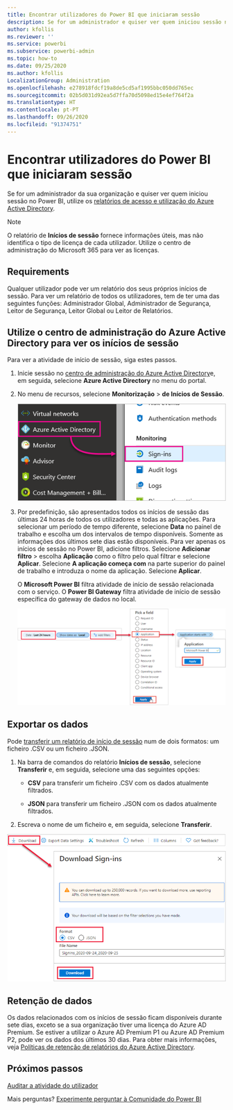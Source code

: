 ```yaml
---
title: Encontrar utilizadores do Power BI que iniciaram sessão
description: Se for um administrador e quiser ver quem iniciou sessão no Power BI, pode utilizar os relatórios de acesso e utilização do Azure Active Directory/
author: kfollis
ms.reviewer: ''
ms.service: powerbi
ms.subservice: powerbi-admin
ms.topic: how-to
ms.date: 09/25/2020
ms.author: kfollis
LocalizationGroup: Administration
ms.openlocfilehash: e278918fdcf19a8de5cd5af1995bbc050dd765ec
ms.sourcegitcommit: 02b5d031d92ea5d7ffa70d5098ed15e4ef764f2a
ms.translationtype: HT
ms.contentlocale: pt-PT
ms.lasthandoff: 09/26/2020
ms.locfileid: "91374751"
---
```

# <a name="find-power-bi-users-that-have-signed-in"></a>Encontrar utilizadores do Power BI que iniciaram sessão

Se for um administrador da sua organização e quiser ver quem iniciou sessão no Power BI, utilize os [relatórios de acesso e utilização do Azure Active Directory](/azure/active-directory/reports-monitoring/concept-sign-ins).

> [!NOTE]
> O relatório de **Inícios de sessão** fornece informações úteis, mas não identifica o tipo de licença de cada utilizador. Utilize o centro de administração do Microsoft 365 para ver as licenças.

## <a name="requirements"></a>Requirements

Qualquer utilizador pode ver um relatório dos seus próprios inícios de sessão. Para ver um relatório de todos os utilizadores, tem de ter uma das seguintes funções: Administrador Global, Administrador de Segurança, Leitor de Segurança, Leitor Global ou Leitor de Relatórios.

## <a name="use-the-azure-active-directory-admin-center-to-view-sign-ins"></a>Utilize o centro de administração do Azure Active Directory para ver os inícios de sessão

Para ver a atividade de início de sessão, siga estes passos.

1. Inicie sessão no [centro de administração do Azure Active Directory](https://aad.portal.azure.com)e, em seguida, selecione **Azure Active Directory** no menu do portal.

1. No menu de recursos, selecione **Monitorização** > **de Inícios de Sessão**.
   
    ![Captura de ecrã do centro de administração do Azure Active Directory com opções de Inícios de sessão realçadas.](media/service-admin-access-usage/azure-portal-sign-ins.png)

1. Por predefinição, são apresentados todos os inícios de sessão das últimas 24 horas de todos os utilizadores e todas as aplicações. Para selecionar um período de tempo diferente, selecione **Data** no painel de trabalho e escolha um dos intervalos de tempo disponíveis. Somente as informações dos últimos sete dias estão disponíveis. Para ver apenas os inícios de sessão no Power BI, adicione filtros. Selecione **Adicionar filtro** > escolha **Aplicação** como o filtro pelo qual filtrar e selecione **Aplicar**. Selecione **A aplicação começa com** na parte superior do painel de trabalho e introduza o nome da aplicação. Selecione **Aplicar**.

    O **Microsoft Power BI** filtra atividade de início de sessão relacionada com o serviço. O **Power BI Gateway** filtra atividade de início de sessão específica do gateway de dados no local.
   
    ![Captura de ecrã a mostrar o filtro Inícios de sessão com o campo Aplicações realçado.](media/service-admin-access-usage/sign-in-filter.png)

## <a name="export-the-data"></a>Exportar os dados

Pode [transferir um relatório de início de sessão](/azure/active-directory/reports-monitoring/quickstart-download-sign-in-report) num de dois formatos: um ficheiro .CSV ou um ficheiro .JSON.

1. Na barra de comandos do relatório **Inícios de sessão**, selecione **Transferir** e, em seguida, selecione uma das seguintes opções:

   * **CSV** para transferir um ficheiro .CSV com os dados atualmente filtrados.

   * **JSON** para transferir um ficheiro .JSON com os dados atualmente filtrados.

2. Escreva o nome de um ficheiro e, em seguida, selecione **Transferir**.

![Captura de ecrã a mostrar a exportação de dados com a opção Transferir realçada.](media/service-admin-access-usage/download-sign-in-data-csv.png)

## <a name="data-retention"></a>Retenção de dados

Os dados relacionados com os inícios de sessão ficam disponíveis durante sete dias, exceto se a sua organização tiver uma licença do Azure AD Premium. Se estiver a utilizar o Azure AD Premium P1 ou Azure AD Premium P2, pode ver os dados dos últimos 30 dias. Para obter mais informações, veja [Políticas de retenção de relatórios do Azure Active Directory](/azure/active-directory/reports-monitoring/reference-reports-data-retention).

## <a name="next-steps"></a>Próximos passos

[Auditar a atividade do utilizador](service-admin-auditing.md)

Mais perguntas? [Experimente perguntar à Comunidade do Power BI](https://community.powerbi.com/)